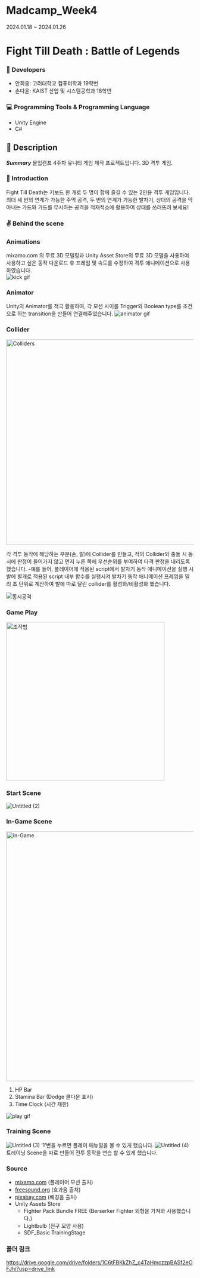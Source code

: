 # Madcamp_Week4 
2024.01.18 ~ 2024.01.26

# Fight Till Death : Battle of Legends 

### 👥 Developers
- 안희웅: 고려대학교 컴퓨터학과 19학번
- 손다윤: KAIST 산업 및 시스템공학과 18학번

### 💻 Programming Tools & Programming Language
- Unity Engine
- C#

## 📢 Description

***Summary***
몰입캠프 4주차 유니티 게임 제작 프로젝트입니다.
3D 격투 게임. 

### 📱 Introduction
Fight Till Death는 키보드 한 개로 두 명이 함께 즐길 수 있는 2인용 격투 게임입니다. 최대 세 번의 연계가 가능한 주먹 공격, 두 번의 연계가 가능한 발차기, 상대의 공격을 막아내는 가드와 가드를 무시하는 공격을 적재적소에 활용하여 상대를 쓰러뜨려 보세요!

### ✌️ Behind the scene

### Animations
mixamo.com 의 무료 3D 모델링과 Unity Asset Store의 무료 3D 모델을 사용하여 사용하고 싶은 동작 다운로드 후 프레임 및 속도를 수정하여 격투 애니메이션으로 사용하였습니다.   
![kick gif](https://github.com/kesler1202/Madcamp_Week4/assets/80826652/90e44543-4a81-488b-b1d9-e282fe34516e)

### Animator
Unity의 Animator를 적극 활용하여, 각 모션 사이를 Trigger와 Boolean type를 조건으로 하는 transition을 만들어 연결해주었습니다. 
![animator gif](https://github.com/user-attachments/assets/64b948a6-26d5-45ba-b190-a82e616e0df7)


### Collider
<img width="550" alt="Colliders" src="https://github.com/user-attachments/assets/3ac60c9e-b678-4938-9401-569ae364a66c">

각 격투 동작에 해당하는 부분(손, 발)에 Collider를 만들고, 적의 Collider와 충돌 시 동시에 판정이 들어가지 않고 먼저 누른 쪽에 우선순위를 부여하여 타격 판정을 내리도록 했습니다.
-예를 들어, 플레이어에 적용된 script에서 발차기 동작 애니메이션을 실행 시 발에 별개로 적용된 script 내부 함수를 실행시켜 발차기 동작 애니메이션 프레임을 밀리 초 단위로 계산하여 발에 따로 달린 collider를 활성화/비활성화 했습니다.

![동시공격](https://github.com/user-attachments/assets/ca1dbff1-b066-4761-8209-c13744f51a60)

### Game Play
<img width="425" alt="조작법" src="https://github.com/user-attachments/assets/6df8e6e7-c24e-4324-8e1c-f8309bc7815a">

### Start Scene
![Untitled (2)](https://github.com/user-attachments/assets/1dc7f493-d3ae-409b-8e00-a76ffb0f05c1)

### In-Game Scene
<img width="669" alt="In-Game" src="https://github.com/user-attachments/assets/e6cd3483-b366-42d8-aaaa-5033bd1ed423">

1. HP Bar
2. Stamina Bar (Dodge 쿨다운 표시)
3. Time Clock (시간 제한)

![play gif](https://github.com/user-attachments/assets/d443cc63-0e3d-43bb-92ba-1d9ec14ed5c7)


### Training Scene
![Untitled (3)](https://github.com/user-attachments/assets/598cea10-ae86-42c0-a677-06fb4b178766)
‘1’번을 누르면 플레이 매뉴얼을 볼 수 있게 했습니다.
![Untitled (4)](https://github.com/user-attachments/assets/aa0e3477-14dd-4c91-ae3b-06e4ef03c9bb)
트레이닝 Scene을 따로 만들어 전투 동작을 연습 할 수 있게 했습니다. 



### Source
- [mixamo.com](http://mixamo.com) (플레이어 모션 출처)
- [freesound.org](http://freesound.org) (효과음 출처)
- [pixabay.com](http://pixabay.com) (배경음 출처)
- Unity Assets Store
    - Fighter Pack Bundle FREE (Berserker Fighter 외형을 가져와 사용했습니다.)
    - Lightbulb (전구 모양 사용)
    - SDF_Basic TrainingStage

### 폴더 링크
https://drive.google.com/drive/folders/1C6tFBKkZhZ_c4TaHmczzpBASf2eOFJhi?usp=drive_link
